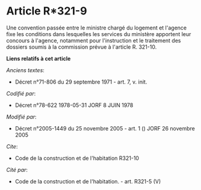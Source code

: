 # Article R*321-9

Une convention passée entre le ministre chargé du logement et l'agence fixe les conditions dans lesquelles les services du
ministère apportent leur concours à l'agence, notamment pour l'instruction et le traitement des dossiers soumis à la
commission prévue à l'article R. 321-10.

**Liens relatifs à cet article**

_Anciens textes_:

  - Décret n°71-806 du 29 septembre 1971 - art. 7, v. init.

_Codifié par_:

  - Décret n°78-622 1978-05-31 JORF 8 JUIN 1978

_Modifié par_:

  - Décret n°2005-1449 du 25 novembre 2005 - art. 1 () JORF 26 novembre 2005

_Cite_:

  - Code de la construction et de l'habitation R321-10

_Cité par_:

  - Code de la construction et de l'habitation. - art. R321-5 (V)
